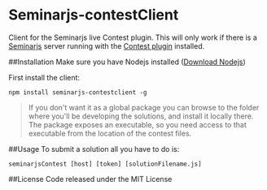 Seminarjs-contestClient
=======================

Client for the Seminarjs live Contest plugin. This will only work if there is a [Seminarjs](https://github.com/Nichejs/Seminarjs) server running with the [Contest plugin](https://github.com/Nichejs/Seminarjs-Contest) installed.

##Installation
Make sure you have Nodejs installed ([Download Nodejs](http://nodejs.org/download/))

First install the client:
```
npm install seminarjs-contestclient -g
```
>If you don't want it as a global package you can browse to the folder where you'll be developing the solutions, and install it locally there. The package exposes an executable, so you need access to that executable from the location of the contest files.

##Usage
To submit a solution all you have to do is:

```
seminarjsContest [host] [token] [solutionFilename.js]
```

##License
Code released under the MIT License
